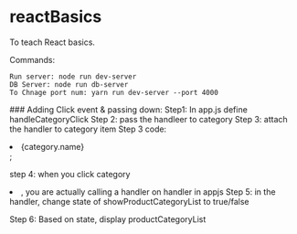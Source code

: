# reactBasics
To teach React basics.

Commands:
```
Run server: node run dev-server
DB Server: node run db-server
To Chnage port num: yarn run dev-server --port 4000
```


### Adding Click event & passing down:
Step1: In app.js define handleCategoryClick
Step 2: pass the handleer to category
Step 3: attach the handler to category item
Step 3 code: 
<li onClick={this.props.handleCategoryClick} key={category.id}>{category.name} </li>;

step 4: when you click category <li>, you are actually calling a handler on handler in appjs
Step 5: in the handler, change state of showProductCategoryList to true/false

Step 6: Based on state, display productCategoryList